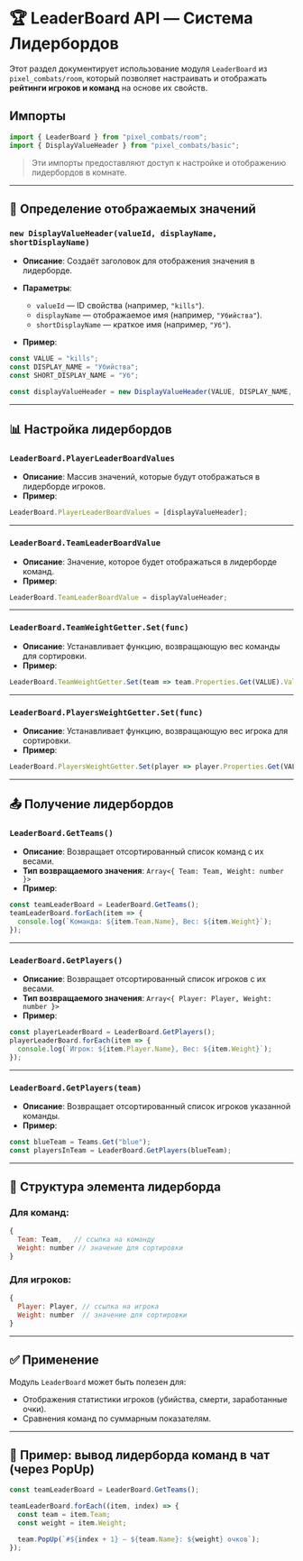 # 🏆 LeaderBoard API — Система Лидербордов

Этот раздел документирует использование модуля `LeaderBoard` из `pixel_combats/room`, который позволяет настраивать и отображать **рейтинги игроков и команд** на основе их свойств.

## Импорты

```js
import { LeaderBoard } from "pixel_combats/room";
import { DisplayValueHeader } from "pixel_combats/basic";
```

> Эти импорты предоставляют доступ к настройке и отображению лидербордов в комнате.

---

## 🧱 Определение отображаемых значений

### `new DisplayValueHeader(valueId, displayName, shortDisplayName)`

- **Описание**: Создаёт заголовок для отображения значения в лидерборде.
- **Параметры**:
  - `valueId` — ID свойства (например, `"kills"`).
  - `displayName` — отображаемое имя (например, `"Убийства"`).
  - `shortDisplayName` — краткое имя (например, `"Уб"`).

- **Пример**:
```js
const VALUE = "kills";
const DISPLAY_NAME = "Убийства";
const SHORT_DISPLAY_NAME = "Уб";

const displayValueHeader = new DisplayValueHeader(VALUE, DISPLAY_NAME, SHORT_DISPLAY_NAME);
```

---

## 📊 Настройка лидербордов

### `LeaderBoard.PlayerLeaderBoardValues`

- **Описание**: Массив значений, которые будут отображаться в лидерборде игроков.
- **Пример**:
```js
LeaderBoard.PlayerLeaderBoardValues = [displayValueHeader];
```

---

### `LeaderBoard.TeamLeaderBoardValue`

- **Описание**: Значение, которое будет отображаться в лидерборде команд.
- **Пример**:
```js
LeaderBoard.TeamLeaderBoardValue = displayValueHeader;
```

---

### `LeaderBoard.TeamWeightGetter.Set(func)`

- **Описание**: Устанавливает функцию, возвращающую вес команды для сортировки.
- **Пример**:
```js
LeaderBoard.TeamWeightGetter.Set(team => team.Properties.Get(VALUE).Value);
```

---

### `LeaderBoard.PlayersWeightGetter.Set(func)`

- **Описание**: Устанавливает функцию, возвращающую вес игрока для сортировки.
- **Пример**:
```js
LeaderBoard.PlayersWeightGetter.Set(player => player.Properties.Get(VALUE).Value);
```

---

## 📤 Получение лидербордов

### `LeaderBoard.GetTeams()`

- **Описание**: Возвращает отсортированный список команд с их весами.
- **Тип возвращаемого значения**: `Array<{ Team: Team, Weight: number }>`
- **Пример**:
```js
const teamLeaderBoard = LeaderBoard.GetTeams();
teamLeaderBoard.forEach(item => {
  console.log(`Команда: ${item.Team.Name}, Вес: ${item.Weight}`);
});
```

---

### `LeaderBoard.GetPlayers()`

- **Описание**: Возвращает отсортированный список игроков с их весами.
- **Тип возвращаемого значения**: `Array<{ Player: Player, Weight: number }>`
- **Пример**:
```js
const playerLeaderBoard = LeaderBoard.GetPlayers();
playerLeaderBoard.forEach(item => {
  console.log(`Игрок: ${item.Player.Name}, Вес: ${item.Weight}`);
});
```

---

### `LeaderBoard.GetPlayers(team)`

- **Описание**: Возвращает отсортированный список игроков указанной команды.
- **Пример**:
```js
const blueTeam = Teams.Get("blue");
const playersInTeam = LeaderBoard.GetPlayers(blueTeam);
```

---

## 📄 Структура элемента лидерборда

### Для команд:
```js
{
  Team: Team,   // ссылка на команду
  Weight: number // значение для сортировки
}
```

### Для игроков:
```js
{
  Player: Player, // ссылка на игрока
  Weight: number  // значение для сортировки
}
```

---

## ✅ Применение

Модуль `LeaderBoard` может быть полезен для:

- Отображения статистики игроков (убийства, смерти, заработанные очки).
- Сравнения команд по суммарным показателям.

---

## 🧪 Пример: вывод лидерборда команд в чат (через PopUp)

```js
const teamLeaderBoard = LeaderBoard.GetTeams();

teamLeaderBoard.forEach((item, index) => {
  const team = item.Team;
  const weight = item.Weight;

  team.PopUp(`#${index + 1} — ${team.Name}: ${weight} очков`);
});
```

